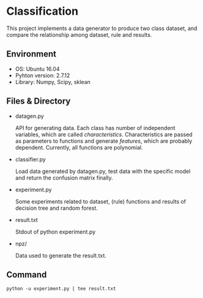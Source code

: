 # Classification

This project implements a data generator to produce two class dataset, and compare the relationship among dataset, rule and results.

## Environment

* OS: Ubuntu 16.04
* Pyhton version: 2.7.12
* Library: Numpy, Scipy, sklean

## Files & Directory

* datagen.py

    API for generating data. Each class has number of independent variables, which are called *characteristics*.
    Characteristics are passed as parameters to functions and generate *features*, which are probably dependent.
    Currently, all functions are polynomial. 

* classifier.py

    Load data generated by datagen.py, test data with the specific model and return the confusion matrix finally.

* experiment.py

    Some experiments related to dataset, (rule) functions and results of decision tree and random forest.

* result.txt

    Stdout of python experiment.py

* npz/

    Data used to generate the result.txt.
    
##  Command

    python -u experiment.py | tee result.txt
